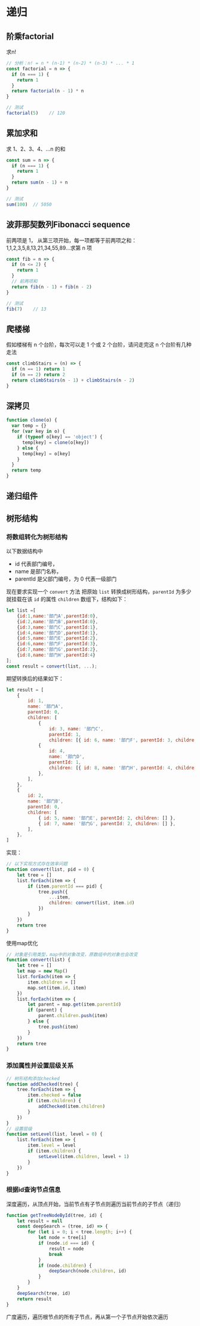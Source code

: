 
# 递归

## 阶乘factorial

求n!

```js
// 分析：n! = n * (n-1) * (n-2) * (n-3) * ... * 1
const factorial = n => {
  if (n === 1) {
    return 1
  }
  return factorial(n - 1) * n
}

// 测试
factorial(5)    // 120
```

## 累加求和

求 1、2、3、4、...n 的和

```js
const sum = n => {
  if (n === 1) {
    return 1
  }
  return sum(n - 1) + n
}

// 测试
sum(100)  // 5050
```

## 波菲那契数列Fibonacci sequence

前两项是 1， 从第三项开始，每一项都等于前两项之和：1,1,2,3,5,8,13,21,34,55,89...求第 n 项

```js
const fib = n => {
  if (n <= 2) {
    return 1
  }
  // 前两项和
  return fib(n - 1) + fib(n - 2)
}

// 测试
fib(7)    // 13
```

## 爬楼梯

假如楼梯有 n 个台阶，每次可以走 1 个或 2 个台阶，请问走完这 n 个台阶有几种走法

```js
const climbStairs = (n) => {
  if (n == 1) return 1
  if (n == 2) return 2
  return climbStairs(n - 1) + climbStairs(n - 2)
}
```

## 深拷贝

```js
function clone(o) {
  var temp = {}
  for (var key in o) {
    if (typeof o[key] == 'object') {
      temp[key] = clone(o[key])
    } else {
      temp[key] = o[key]
    }
  }
  return temp
}
```

## 递归组件

## 树形结构

### 将数组转化为树形结构

以下数据结构中

- id 代表部门编号，
- name 是部门名称，
- parentId 是父部门编号，为 0 代表一级部门

现在要求实现一个 `convert` 方法
把原始 `list` 转换成树形结构，`parentId` 为多少就挂载在该 `id` 的属性 `children` 数组下，结构如下：

```js
let list =[
    {id:1,name:'部门A',parentId:0},
    {id:2,name:'部门B',parentId:0},
    {id:3,name:'部门C',parentId:1},
    {id:4,name:'部门D',parentId:1},
    {id:5,name:'部门E',parentId:2},
    {id:6,name:'部门F',parentId:3},
    {id:7,name:'部门G',parentId:2},
    {id:8,name:'部门H',parentId:4}
];
const result = convert(list, ...);
```

期望转换后的结果如下：

```js
let result = [
    {
        id: 1,
        name: '部门A',
        parentId: 0,
        children: [
            { 
                id: 3, name: '部门C', 
                parentId: 1, 
                children: [{ id: 6, name: '部门F', parentId: 3, children: [] }] },
            { 
                id: 4, 
                name: '部门D', 
                parentId: 1, 
                children: [{ id: 8, name: '部门H', parentId: 4, children: [] }] 
            },
        ],
    },
    {
        id: 2,
        name: '部门B',
        parentId: 0,
        children: [
            { id: 5, name: '部门E', parentId: 2, children: [] },
            { id: 7, name: '部门G', parentId: 2, children: [] },
        ],
    },
]
```

实现：

```js
// 以下实现方式存在效率问题
function convert(list, pid = 0) {
    let tree = []
    list.forEach(item => {
        if (item.parentId === pid) {
            tree.push({
                ...item,
                children: convert(list, item.id)
            })
        }
    })
    return tree
}
```

使用map优化

```js
// 对象是引用类型，map中的对象改变，原数组中的对象也会改变
function convert(list) {
    let tree = []
    let map = new Map()
    list.forEach(item => {
        item.children = []
        map.set(item.id, item)
    })
    list.forEach(item => {
        let parent = map.get(item.parentId)
        if (parent) {
            parent.children.push(item)
        } else {
            tree.push(item)
        }
    })
    return tree
}
```

### 添加属性并设置层级关系

```js
// 树形结构添加checked
function addChecked(tree) {
    tree.forEach(item => {
        item.checked = false
        if (item.children) {
            addChecked(item.children)
        }
    })
}
// 设置层级
function setLevel(list, level = 0) {
    list.forEach(item => {
        item.level = level
        if (item.children) {
            setLevel(item.children, level + 1)
        }
    })
}
```

### 根据id查询节点信息

深度遍历，从顶点开始，当前节点有子节点则遍历当前节点的子节点（递归）

```js
function getTreeNodeById(tree, id) {
    let result = null
    const deepSearch = (tree, id) => {
        for (let i = 0; i < tree.length; i++) {
            let node = tree[i]
            if (node.id === id) {
                result = node
                break
            }
            if (node.children) {
                deepSearch(node.children, id)
            }
        }
    }
    deepSearch(tree, id)
    return result
}
```

广度遍历，遍历根节点的所有子节点，再从第一个子节点开始依次遍历

```js
```